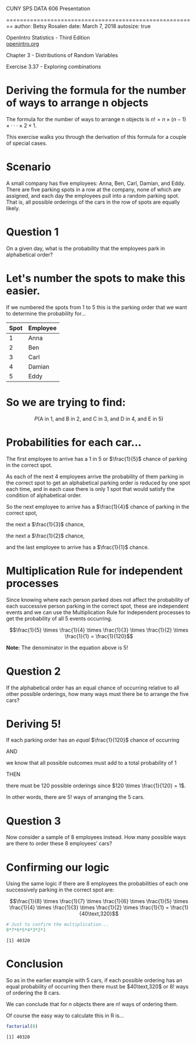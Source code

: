CUNY SPS DATA 606 Presentation

========================================================
author: Betsy Rosalen
date: March 7, 2018
autosize: true

OpenIntro Statistics - Third Edition<br>
[openintro.org](openintro.org)

Chapter 3 - Distributions of Random Variables

Exercise 3.37 - Exploring combinations

Deriving the formula for the number of ways to arrange n objects
========================================================

The formula for the number of ways to arrange n objects is $n! = n \times (n − 1) \times · · · \times 2 \times 1$.  

This exercise walks you through the derivation of this formula for a couple of special cases.

Scenario
========================================================

A small company has five employees: Anna, Ben, Carl, Damian, and Eddy. There are five
parking spots in a row at the company, none of which are assigned, and each day the employees
pull into a random parking spot. That is, all possible orderings of the cars in the row of spots are
equally likely.

Question 1
========================================================

On a given day, what is the probability that the employees park in alphabetical order?

Let's number the spots to make this easier.  
========================================================

If we numbered the spots from 1 to 5 this is the parking order that we want to determine the probability for...

Spot | Employee
--- | ---
1 | Anna
2 | Ben
3 | Carl
4 | Damian
5 | Eddy

So we are trying to find:
========================================================

$$P(\text{A in 1,  and  B in 2,  and  C in 3,  and  D in 4,  and  E in 5})$$

Probabilities for each car...
========================================================

The first employee to arrive has a 1 in 5 or $\frac{1}{5}$ chance of parking in the correct spot.  

As each of the next 4 employees arrive the probability of them parking in the correct spot to get an alphabetical parking order is reduced by one spot each time, and in each case there is only 1 spot that would satisfy the condition of alphabetical order.  

So the next employee to arrive has a $\frac{1}{4}$ chance of parking in the correct spot, 

the next a $\frac{1}{3}$ chance, 

the next a $\frac{1}{2}$ chance, 

and the last employee to arrive has a $\frac{1}{1}$ chance.

Multiplication Rule for independent processes
========================================================

Since knowing where each person parked does not affect the probability of each successive person parking in the correct spot, these are independent events and we can use the Multiplication Rule for independent processes to get the probability of all 5 events occurring.

$$\frac{1}{5} \times \frac{1}{4} \times \frac{1}{3} \times \frac{1}{2} \times \frac{1}{1} = \frac{1}{120}$$

**Note:**  The denominator in the equation above is $5!$

Question 2
========================================================

If the alphabetical order has an equal chance of occurring relative to all other possible orderings, how many ways must there be to arrange the five cars?

Deriving 5!
========================================================

If each parking order has an *equal* $\frac{1}{120}$ chance of occurring 

AND 

we know that all possible outcomes must add to a total probability of 1 

THEN 

there must be 120 possible orderings since $120 \times \frac{1}{120} = 1$.  

In other words, there are $5!$ ways of arranging the 5 cars.

Question 3
========================================================

Now consider a sample of 8 employees instead. How many possible ways are there to order these 8 employees’ cars?

Confirming our logic
========================================================

Using the same logic if there are 8 employees the probabilities of each one successively parking in the correct spot are:

$$\frac{1}{8} \times \frac{1}{7} \times \frac{1}{6} \times \frac{1}{5} \times \frac{1}{4} \times \frac{1}{3} \times \frac{1}{2} \times \frac{1}{1} = \frac{1}{40\text,320}$$


```r
# Just to confirm the multiplication...
8*7*6*5*4*3*2*1
```

```
[1] 40320
```

Conclusion
========================================================

So as in the earlier example with 5 cars, if each possible ordering has an equal probability of occurring then there must be $40\text,320$ or $8!$ ways of ordering the 8 cars.

We can conclude that for $n$ objects there are $n!$ ways of ordering them.

Of course the easy way to calculate this in R is...


```r
factorial(8)
```

```
[1] 40320
```
